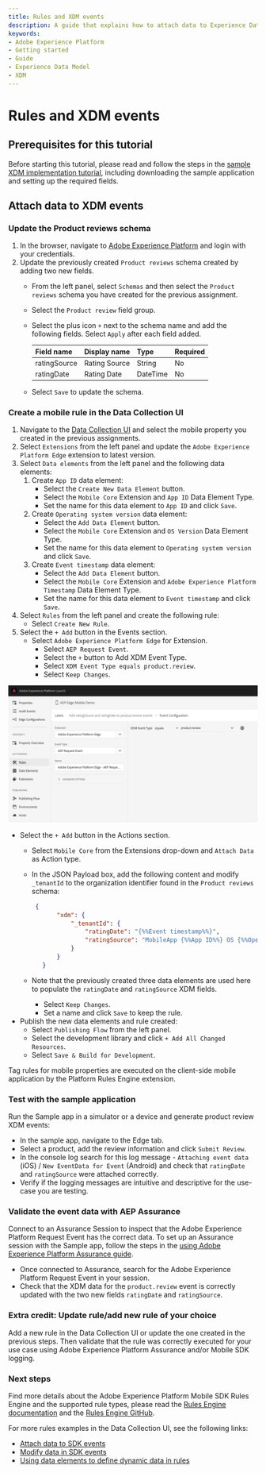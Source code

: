 ```yaml
---
title: Rules and XDM events
description: A guide that explains how to attach data to Experience Data Model (XDM) events.
keywords:
- Adobe Experience Platform
- Getting started
- Guide
- Experience Data Model
- XDM
---
```


# Rules and XDM events

## Prerequisites for this tutorial

Before starting this tutorial, please read and follow the steps in the [sample XDM implementation tutorial](./sample-xdm-implementation.md), including downloading the sample application and setting up the required fields.

## Attach data to XDM events

### Update the Product reviews schema

1. In the browser, navigate to [Adobe Experience Platform](https://experience.adobe.com/platform) and login with your credentials.
2. Update the previously created `Product reviews` schema created by adding two new fields.
   * From the left panel, select `Schemas` and then select the `Product reviews` schema you have created for the previous assignment.
   * Select the `Product review` field group.
   * Select the plus icon `+` next to the schema name and add the following fields. Select `Apply` after each field added.

     | Field name | Display name | Type | Required |
     | :--- | :--- | :--- | :--- |
     | ratingSource | Rating Source | String | No |
     | ratingDate | Rating Date | DateTime | No |

   * Select `Save` to update the schema.

### Create a mobile rule in the Data Collection UI

1. Navigate to the [Data Collection UI](https://experience.adobe.com/#/data-collection/) and select the mobile property you created in the previous assignments.
2. Select `Extensions` from the left panel and update the `Adobe Experience Platform Edge` extension to latest version.
3. Select `Data elements` from the left panel and the following data elements:
   1. Create `App ID` data element:
      * Select the `Create New Data Element` button.
      * Select the `Mobile Core` Extension and `App ID` Data Element Type.
      * Set the name for this data element to `App ID` and click `Save`.
   2. Create `Operating system version` data element:
      * Select the `Add Data Element` button.
      * Select the `Mobile Core` Extension and `OS Version` Data Element Type.
      * Set the name for this data element to `Operating system version` and click `Save`.
   3. Create `Event timestamp` data element:
      * Select the `Add Data Element` button.
      * Select the `Mobile Core` Extension and `Adobe Experience Platform Timestamp` Data Element Type.
      * Set the name for this data element to `Event timestamp` and click `Save`.
4. Select `Rules` from the left panel and create the following rule:
   * Select `Create New Rule`.
5. Select the `+ Add` button in the Events section.
   * Select `Adobe Experience Platform Edge` for Extension.
     * Select `AEP Request Event`.
     * Select the `+` button to Add XDM Event Type.
     * Select `XDM Event Type equals product.review`.
     * Select `Keep Changes`.

![](./assets/rules-and-xdm-events/rule-xdm-event-type.png)

* Select the `+ Add` button in the Actions section.
  * Select `Mobile Core` from the Extensions drop-down and `Attach Data` as Action type.
  * In the JSON Payload box, add the following content and modify `_tenantId` to the organization identifier found in the `Product reviews` schema:

    ```json
     {
           "xdm": {
               "_tenantId": {
                   "ratingDate": "{%%Event timestamp%%}",
                   "ratingSource": "MobileApp {%%App ID%%} OS {%%Operating system version%%}"
               }
           }
       }
    ```

  * Note that the previously created three data elements are used here to populate the `ratingDate` and `ratingSource` XDM fields.
    * Select `Keep Changes`.
    * Set a name and click `Save` to keep the rule.
* Publish the new data elements and rule created:
  * Select `Publishing Flow` from the left panel.
  * Select the development library and click `+ Add All Changed Resources`.
  * Select `Save & Build for Development`.

<InlineAlert variant="info" slots="text"/>

Tag rules for mobile properties are executed on the client-side mobile application by the Platform Rules Engine extension.

### Test with the sample application

Run the Sample app in a simulator or a device and generate product review XDM events:

* In the sample app, navigate to the Edge tab.
* Select a product, add the review information and click `Submit Review`.
* In the console log search for this log message - `Attaching event data` (iOS) / `New EventData for Event` (Android) and check that `ratingDate` and `ratingSource` were attached correctly.
* Verify if the logging messages are intuitive and descriptive for the use-case you are testing.

### Validate the event data with AEP Assurance

Connect to an Assurance Session to inspect that the Adobe Experience Platform Request Event has the correct data. To set up an Assurance session with the Sample app, follow the steps in the [using Adobe Experience Platform Assurance guide](./overview.md#using-aep-assurance).

* Once connected to Assurance, search for the Adobe Experience Platform Request Event in your session.
* Check that the XDM data for the `product.review` event is correctly updated with the two new fields  `ratingDate` and `ratingSource`.

### Extra credit: Update rule/add new rule of your choice

Add a new rule in the Data Collection UI or update the one created in the previous steps. Then validate that the rule was correctly executed for your use case using Adobe Experience Platform Assurance and/or Mobile SDK logging.

### Next steps

Find more details about the Adobe Experience Platform Mobile SDK Rules Engine and the supported rule types, please read the [Rules Engine documentation](../../../home/base-extensions/mobile-core/rules-engine/index.md) and the [Rules Engine GitHub](https://github.com/adobe/aepsdk-rulesengine-ios).

For more rules examples in the Data Collection UI, see the following links:

* [Attach data to SDK events](../attach-data.md)
* [Modify data in SDK events](../modify-data.md)
* [Using data elements to define dynamic data in rules](../tags-data-elements.md)
